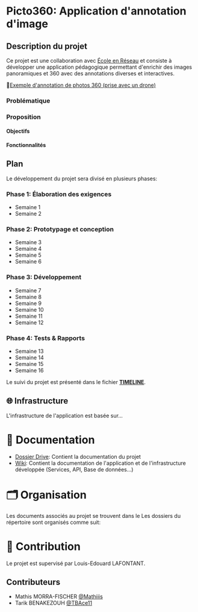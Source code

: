 # Picto360: Application d'annotation d'image

## Description du projet 

Ce projet est une collaboration avec [École en Réseau](https://eer.qc.ca/) et consiste à développer une application pédagogique permettant d'enrichir des images panoramiques et 360 avec des annotations diverses et interactives.

👀[Exemple d'annotation de photos 360 (prise avec un drone)](https://www.thinglink.com/scene/1800248329951511396)

### Problématique

<!-- TODO -->

### Proposition

<!-- TODO -->
 
#### Objectifs 

<!-- TODO -->

#### Fonctionnalités

<!-- TODO -->

## Plan

Le développement du projet sera divisé en plusieurs phases:

### Phase 1: Élaboration des exigences

- Semaine 1
- Semaine 2

### Phase 2: Prototypage et conception

- Semaine 3
- Semaine 4
- Semaine 5
- Semaine 6

### Phase 3: Développement 

- Semaine 7
- Semaine 8
- Semaine 9
- Semaine 10
- Semaine 11
- Semaine 12

### Phase 4: Tests & Rapports

- Semaine 13
- Semaine 14
- Semaine 15
- Semaine 16

Le suivi du projet est présenté dans le fichier [**TIMELINE**](TIMELINE.md).


## 🌐 Infrastructure

L'infrastructure de l'application est basée sur...

<!-- TODO -->

# 📘 Documentation

- [Dossier Drive](https://drive.google.com/drive/u/1/folders/12ap4jNxMDa4FnayR46Pu2auJaNviNHCZ): Contient la documentation du projet
- [Wiki](https://github.com/ceduni/picto360/wiki): Contient la documentation de l'application et de l'infrastructure développée (Services, API, Base de données...)

<!-- 🔗 [Guide d'utilisation](https://github.com/ceduni/cafe-sans-fil/wiki/Base-de-donn%C3%A9es-(BD))  -->

# 🗂️ Organisation

Les documents associés au projet se trouvent dans le 
Les dossiers du répertoire sont organisés comme suit:

<!-- TODO -->

# 🌟 Contribution

Le projet est supervisé par Louis-Edouard LAFONTANT.

## Contributeurs

- Mathis MORRA-FISCHER [@Mathiiis](https://github.com/Mathiiis)
- Tarik BENAKEZOUH [@TBAce11](https://github.com/TBAce11)
